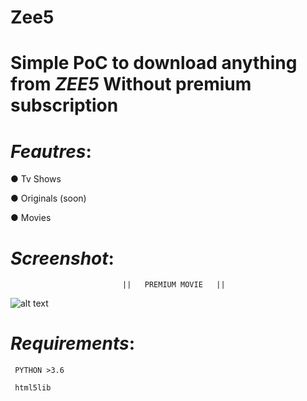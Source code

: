 # Zee5


# Simple PoC to download anything from *ZEE5* Without premium subscription


# _Feautres_:

  ● Tv Shows
  
  ● Originals (soon)
  
  ● Movies
  
  
# _Screenshot_:
   
                             ||   PREMIUM MOVIE   ||
  
   ![alt text](https://raw.githubusercontent.com/dedshit/Zee5/master/zee5.jpg)
  
  
  
# _Requirements_:

     PYTHON >3.6
     
     html5lib
     
